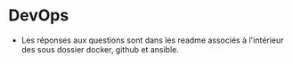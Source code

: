 # DevOps 

- Les réponses aux questions sont dans les readme associés à l'intérieur des sous dossier docker, github et ansible.
